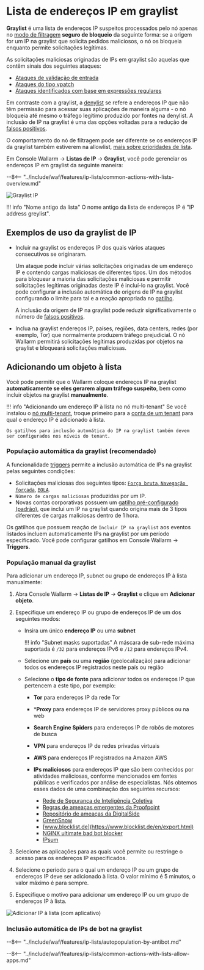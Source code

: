 [access-wallarm-api-docs]: ../../api/overview.md#your-own-client
[application-docs]: ../settings/applications.md

# Lista de endereços IP em graylist

**Graylist** é uma lista de endereços IP suspeitos processados pelo nó apenas no [modo de filtragem](../../admin-en/configure-wallarm-mode.md) **seguro de bloqueio** da seguinte forma: se a origem for um IP na graylist que solicita pedidos maliciosos, o nó os bloqueia enquanto permite solicitações legítimas.

As solicitações maliciosas originadas de IPs em graylist são aquelas que contêm sinais dos seguintes ataques:

* [Ataques de validação de entrada](../../about-wallarm/protecting-against-attacks.md#input-validation-attacks)
* [Ataques do tipo vpatch](../rules/vpatch-rule.md)
* [Ataques identificados com base em expressões regulares](../rules/regex-rule.md)

Em contraste com a graylist, a [denylist](../ip-lists/denylist.md) se refere a endereços IP que não têm permissão para acessar suas aplicações de maneira alguma - o nó bloqueia até mesmo o tráfego legítimo produzido por fontes na denylist. A inclusão de IP na graylist é uma das opções voltadas para a redução de [falsos positivos](../../about-wallarm/protecting-against-attacks.md#false-positives).

O comportamento do nó de filtragem pode ser diferente se os endereços IP da graylist também estiverem na allowlist, [mais sobre prioridades de lista](overview.md#algorithm-of-ip-lists-processing).

Em Console Wallarm → **Listas de IP** → **Graylist**, você pode gerenciar os endereços IP em graylist da seguinte maneira:

--8<-- "../include/waf/features/ip-lists/common-actions-with-lists-overview.md"

![Graylist IP](../../images/user-guides/ip-lists/graylist.png)

!!! info "Nome antigo da lista"
    O nome antigo da lista de endereços IP é "IP address greylist".

## Exemplos de uso da graylist de IP

* Incluir na graylist os endereços IP dos quais vários ataques consecutivos se originaram.

    Um ataque pode incluir várias solicitações originadas de um endereço IP e contendo cargas maliciosas de diferentes tipos. Um dos métodos para bloquear a maioria das solicitações maliciosas e permitir solicitações legítimas originadas deste IP é incluí-lo na graylist. Você pode configurar a inclusão automática de origens de IP na graylist configurando o limite para tal e a reação apropriada no [gatilho](../triggers/trigger-examples.md#graylist-ip-if-4-or-more-malicious-payloads-are-detected-in-1-hour).

    A inclusão da origem de IP na graylist pode reduzir significativamente o número de [falsos positivos](../../about-wallarm/protecting-against-attacks.md#false-positives).
* Inclua na graylist endereços IP, países, regiões, data centers, redes (por exemplo, Tor) que normalmente produzem tráfego prejudicial. O nó Wallarm permitirá solicitações legítimas produzidas por objetos na graylist e bloqueará solicitações maliciosas.

## Adicionando um objeto à lista

Você pode permitir que o Wallarm coloque endereços IP na graylist **automaticamente se eles gerarem algum tráfego suspeito**, bem como incluir objetos na graylist **manualmente**.

!!! info "Adicionando um endereço IP à lista no nó multi-tenant"
    Se você instalou o [nó multi-tenant](../../installation/multi-tenant/overview.md), troque primeiro para a [conta de um tenant](../../installation/multi-tenant/configure-accounts.md#tenant-account-structure) para qual o endereço IP é adicionado à lista.

    Os gatilhos para inclusão automática do IP na graylist também devem ser configurados nos níveis do tenant.

### População automática da graylist (recomendado)

A funcionalidade [triggers](../../user-guides/triggers/triggers.md) permite a inclusão automática de IPs na graylist pelas seguintes condições:

* Solicitações maliciosas dos seguintes tipos: [`Força bruta`, `Navegação forçada`](../../admin-en/configuration-guides/protecting-against-bruteforce.md), [`BOLA`](../../admin-en/configuration-guides/protecting-against-bola.md).
* `Número de cargas maliciosas` produzidas por um IP.
* Novas contas corporativas possuem um [gatilho pré-configurado (padrão)](../../user-guides/triggers/triggers.md#pre-configured-triggers-default-triggers), que inclui um IP na graylist quando origina mais de 3 tipos diferentes de cargas maliciosas dentro de 1 hora.

Os gatilhos que possuem reação de `Incluir IP na graylist` aos eventos listados incluem automaticamente IPs na graylist por um período especificado. Você pode configurar gatilhos em Console Wallarm → **Triggers**.

### População manual da graylist

Para adicionar um endereço IP, subnet ou grupo de endereços IP à lista manualmente:

1. Abra Console Wallarm → **Listas de IP** → **Graylist** e clique em **Adicionar objeto**.
2. Especifique um endereço IP ou grupo de endereços IP de um dos seguintes modos:

    * Insira um único **endereço IP** ou uma **subnet**

        !!! info "Subnet masks suportadas"
            A máscara de sub-rede máxima suportada é `/32` para endereços IPv6 e `/12` para endereços IPv4.
    
    * Selecione um **país** ou uma **região** (geolocalização) para adicionar todos os endereços IP registrados neste país ou região
    * Selecione o **tipo de fonte** para adicionar todos os endereços IP que pertencem a este tipo, por exemplo:
        * **Tor** para endereços IP da rede Tor
        * ***Proxy** para endereços IP de servidores proxy públicos ou na web
        * **Search Engine Spiders** para endereços IP de robôs de motores de busca
        * **VPN** para endereços IP de redes privadas virtuais
        * **AWS** para endereços IP registrados na Amazon AWS
        * **IPs maliciosos** para endereços IP que são bem conhecidos por atividades maliciosas, conforme mencionados em fontes públicas e verificados por análise de especialistas. Nós obtemos esses dados de uma combinação dos seguintes recursos:

            * [Rede de Segurança de Inteligência Coletiva](http://cinsscore.com/list/ci-badguys.txt)
            * [Regras de ameaças emergentes da Proofpoint](https://rules.emergingthreats.net/blockrules/compromised-ips.txt)
            * [Repositório de ameaças da DigitalSide](http://osint.digitalside.it/Threat-Intel/lists/latestips.txt)
            * [GreenSnow](https://blocklist.greensnow.co/greensnow.txt)
            * [www.blocklist.de](https://www.blocklist.de/en/export.html)
            * [NGINX ultimate bad bot blocker](https://github.com/mitchellkrogza/nginx-ultimate-bad-bot-blocker/blob/master/_generator_lists/bad-ip-addresses.list)
            * [IPsum](https://github.com/stamparm/ipsum)

3. Selecione as aplicações para as quais você permite ou restringe o acesso para os endereços IP especificados.
4. Selecione o período para o qual um endereço IP ou um grupo de endereços IP deve ser adicionado à lista. O valor mínimo é 5 minutos, o valor máximo é para sempre.
5. Especifique o motivo para adicionar um endereço IP ou um grupo de endereços IP à lista.

![Adicionar IP à lista (com aplicativo)](../../images/user-guides/ip-lists/add-ip-to-list-app.png)

### Inclusão automática de IPs de bot na graylist

--8<-- "../include/waf/features/ip-lists/autopopulation-by-antibot.md"

--8<-- "../include/waf/features/ip-lists/common-actions-with-lists-allow-apps.md"
